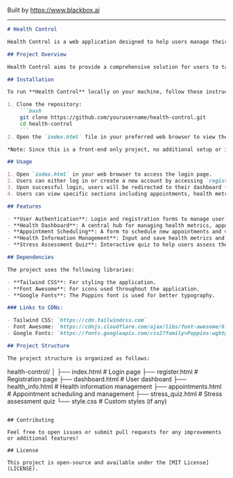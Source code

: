 
Built by https://www.blackbox.ai

---

```markdown
# Health Control

Health Control is a web application designed to help users manage their health and wellness effectively. The platform allows users to track appointments, monitor stress levels through quizzes, and manage health documents, all in a user-friendly interface.

## Project Overview

Health Control aims to provide a comprehensive solution for users to take control of their health journey. With features such as appointment scheduling, health information management, and stress assessments, the application is designed for ease of use and accessibility.

## Installation

To run **Health Control** locally on your machine, follow these instructions:

1. Clone the repository:
    ```bash
    git clone https://github.com/yourusername/health-control.git
    cd health-control
    ```
2. Open the `index.html` file in your preferred web browser to view the application.

*Note: Since this is a front-end only project, no additional setup or installation is required.*

## Usage

1. Open `index.html` in your web browser to access the login page.
2. Users can either log in or create a new account by accessing `register.html`.
3. Upon successful login, users will be redirected to their dashboard (`dashboard.html`), where they can view and manage their health information.
4. Users can view specific sections including appointments, health metrics, and take a stress assessment quiz.

## Features

- **User Authentication**: Login and registration forms to manage user accounts.
- **Health Dashboard**: A central hub for managing health metrics, appointments, and other resources.
- **Appointment Scheduling**: A form to schedule new appointments and view upcoming and past appointments.
- **Health Information Management**: Input and save health metrics and personal information.
- **Stress Assessment Quiz**: Interactive quiz to help users assess their stress levels.

## Dependencies

The project uses the following libraries:

- **Tailwind CSS**: For styling the application.
- **Font Awesome**: For icons used throughout the application.
- **Google Fonts**: The Poppins font is used for better typography.

### Links to CDNs:

- Tailwind CSS: `https://cdn.tailwindcss.com`
- Font Awesome: `https://cdnjs.cloudflare.com/ajax/libs/font-awesome/6.0.0-beta3/css/all.min.css`
- Google Fonts: `https://fonts.googleapis.com/css2?family=Poppins:wght@300;400;500;600;700&display=swap`

## Project Structure

The project structure is organized as follows:

```
health-control/
│
├── index.html            # Login page
├── register.html         # Registration page
├── dashboard.html        # User dashboard
├── health_info.html      # Health information management
├── appointments.html      # Appointment scheduling and management
├── stress_quiz.html      # Stress assessment quiz
└── style.css             # Custom styles (if any)
```

## Contributing

Feel free to open issues or submit pull requests for any improvements or additional features!

## License

This project is open-source and available under the [MIT License](LICENSE).
```